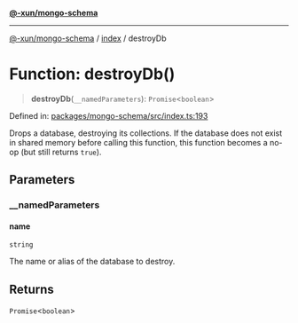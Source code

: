 [**@-xun/mongo-schema**](../../README.md)

***

[@-xun/mongo-schema](../../README.md) / [index](../README.md) / destroyDb

# Function: destroyDb()

> **destroyDb**(`__namedParameters`): `Promise`\<`boolean`\>

Defined in: [packages/mongo-schema/src/index.ts:193](https://github.com/Xunnamius/mongo-utils/blob/6c3652e366db08824823159badff6f09e1290d0c/packages/mongo-schema/src/index.ts#L193)

Drops a database, destroying its collections. If the database does not exist
in shared memory before calling this function, this function becomes a no-op
(but still returns `true`).

## Parameters

### \_\_namedParameters

#### name

`string`

The name or alias of the database to destroy.

## Returns

`Promise`\<`boolean`\>
